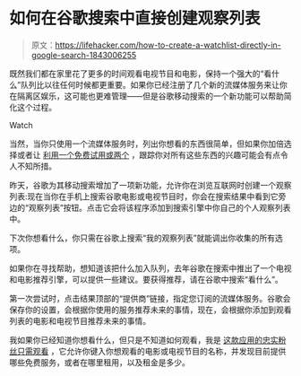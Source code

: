 # 如何在谷歌搜索中直接创建观察列表

> 原文：<https://lifehacker.com/how-to-create-a-watchlist-directly-in-google-search-1843006255>

既然我们都在家里花了更多的时间观看电视节目和电影，保持一个强大的“看什么”队列比以往任何时候都更重要。如果你已经注册了几个新的流媒体服务来让你在隔离区娱乐，这可能也更难管理——但是谷歌移动搜索的一个新功能可以帮助简化这个过程。

Watch

当然，当你只使用一个流媒体服务时，列出你想看的东西很简单，但如果你加倍选择或者让 [利用一个免费试用或两个](https://lifehacker.com/youtube-tv-subscribers-get-a-free-month-of-epix-with-no-1842561096) ，跟踪你对所有这些东西的兴趣可能会有点令人不知所措。

昨天，谷歌为其移动搜索增加了一项新功能，允许你在浏览互联网时创建一个观察列表:现在当你在手机上搜索谷歌电影或电视节目时，你会在搜索结果中看到它旁边的“观察列表”按钮。点击它会将该程序添加到搜索引擎中你自己的个人观察列表中。

下次你想看什么，你只需在谷歌上搜索“我的观察列表”就能调出你收集的所有选项。

如果你在寻找帮助，想知道该把什么加入队列，去年谷歌在搜索中推出了一个电视和电影推荐引擎，可以提供一些建议。要获得推荐，请在谷歌中搜索“看什么”。

第一次尝试时，点击结果顶部的“提供商”链接，指定您订阅的流媒体服务。谷歌会保存你的设置，会根据你使用的服务推荐未来的事情，现在，会根据你添加到观看列表的电影和电视节目推荐未来的事情。

我如果你已经知道你想看什么，但只是不知道如何观看，我是 [这款应用的忠实粉丝只需观看](https://lifehacker.com/quickly-figure-out-where-you-can-stream-any-movie-using-1831389692) ，它允许你键入你想观看的电影或电视节目的名称，并发现目前提供哪些免费服务，或者在哪里租用，以及租金是多少。